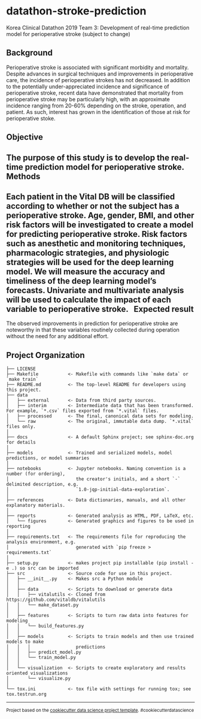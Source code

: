 datathon-stroke-prediction
==============================

Korea Clinical Datathon 2019 Team 3: Development of real-time prediction model for perioperative stroke
(subject to change)

Background
---------
Perioperative stroke is associated with significant morbidity and mortality. Despite
advances in surgical techniques and improvements in perioperative care, the
incidence of perioperative strokes has not decreased. In addition to the potentially
under-appreciated incidence and significance of perioperative stroke, recent data
have demonstrated that mortality from perioperative stroke may be particularly high,
with an approximate incidence ranging from 20-60% depending on the stroke,
operation, and patient. As such, interest has grown in the identification of those at
risk for perioperative stoke.

Objective
---------
The purpose of this study is to develop the real-time prediction model for
perioperative stroke.
 
Methods
---------
Each patient in the Vital DB will be classified according to whether or not the subject
has a perioperative stroke. Age, gender, BMI, and other risk factors will be
investigated to create a model for predicting perioperative stroke. Risk factors such
as anesthetic and monitoring techniques, pharmacologic strategies, and physiologic
strategies will be used for the deep learning model. We will measure the accuracy
and timeliness of the deep learning model’s forecasts. Univariate and multivariate
analysis will be used to calculate the impact of each variable to perioperative stroke.
 
Expected result
---------
The observed improvements in prediction for perioperative stroke are noteworthy in
that these variables routinely collected during operation without the need for any
additional effort.

Project Organization
------------

    ├── LICENSE
    ├── Makefile           <- Makefile with commands like `make data` or `make train`
    ├── README.md          <- The top-level README for developers using this project.
    ├── data
    │   ├── external       <- Data from third party sources.
    │   ├── interim        <- Intermediate data that has been transformed. For example, `*.csv` files exported from `*.vital` files.
    │   ├── processed      <- The final, canonical data sets for modeling.
    │   └── raw            <- The original, immutable data dump. `*.vital` files only.
    │
    ├── docs               <- A default Sphinx project; see sphinx-doc.org for details
    │
    ├── models             <- Trained and serialized models, model predictions, or model summaries
    │
    ├── notebooks          <- Jupyter notebooks. Naming convention is a number (for ordering),
    │                         the creator's initials, and a short `-` delimited description, e.g.
    │                         `1.0-jqp-initial-data-exploration`.
    │
    ├── references         <- Data dictionaries, manuals, and all other explanatory materials.
    │
    ├── reports            <- Generated analysis as HTML, PDF, LaTeX, etc.
    │   └── figures        <- Generated graphics and figures to be used in reporting
    │
    ├── requirements.txt   <- The requirements file for reproducing the analysis environment, e.g.
    │                         generated with `pip freeze > requirements.txt`
    │
    ├── setup.py           <- makes project pip installable (pip install -e .) so src can be imported
    ├── src                <- Source code for use in this project.
    │   ├── __init__.py    <- Makes src a Python module
    │   │
    │   ├── data           <- Scripts to download or generate data
    │   │   ├── vitalutils <- Cloned from https://github.com/vitaldb/vitalutils
    │   │   └── make_dataset.py
    │   │
    │   ├── features       <- Scripts to turn raw data into features for modeling
    │   │   └── build_features.py
    │   │
    │   ├── models         <- Scripts to train models and then use trained models to make
    │   │   │                 predictions
    │   │   ├── predict_model.py
    │   │   └── train_model.py
    │   │
    │   └── visualization  <- Scripts to create exploratory and results oriented visualizations
    │       └── visualize.py
    │
    └── tox.ini            <- tox file with settings for running tox; see tox.testrun.org


--------

<p><small>Project based on the <a target="_blank" href="https://drivendata.github.io/cookiecutter-data-science/">cookiecutter data science project template</a>. #cookiecutterdatascience</small></p>
